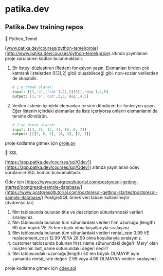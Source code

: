 # patika.dev

## Patika.Dev training repos

📁 Python_Temel

[www.patika.dev/courses/python-temel/proje](http://www.patika.dev/courses/python-temel/proje) altında yayınlanan proje sorularının kodları bulunmaktadır.

1. Bir listeyi düzleştiren (flatten) fonksiyon yazın. Elemanları birden çok katmanlı listelerden ([[3],2] gibi) oluşabileceği gibi, non-scalar verilerden de oluşabilir.
    ```python
    # 1'e örnek olarak:
    input: [[1,'a',['cat'],2],[[[3]],'dog'],4,5]
    output: [1,'a','cat',2,3,'dog',4,5]
    ```
2. Verilen listenin içindeki elemanları tersine döndüren bir fonksiyon yazın. Eğer listenin içindeki elemanlar da liste içeriyorsa onların elemanlarını da tersine döndürün.
    ```python
    # 2'ye örnek olarak:
    input: [[1, 2], [3, 4], [5, 6, 7]]
    output: [[[7, 6, 5], [4, 3], [2, 1]]
    ```

proje kodlarına gitmek için [proje.py](https://github.com/canarikan/patika.dev/tree/main/Python_Temel/proje.py)

📁 SQL

[https://app.patika.dev/courses/sql/Odev1](https://app.patika.dev/courses/sql/Odev1) altında yayınlanan ödev sorularının SQL kodları bulunmaktadır.

Ödev için [https://www.postgresqltutorial.com/postgresql-getting-started/postgresql-sample-database/](https://www.postgresqltutorial.com/postgresql-getting-started/postgresql-sample-database/) PostgreSQL örnek veri tabanı kullanılmıştır (dvdrental.tar)

1. film tablosunda bulunan title ve description sütunlarındaki verileri sıralayınız.
2. film tablosunda bulunan tüm sütunlardaki verileri film uzunluğu (length) 60 dan büyük VE 75 ten küçük olma koşullarıyla sıralayınız.
3. film tablosunda bulunan tüm sütunlardaki verileri rental_rate 0.99 VE replacement_cost 12.99 VEYA 28.99 olma koşullarıyla sıralayınız.
4. customer tablosunda bulunan first_name sütunundaki değeri 'Mary' olan müşterinin last_name sütunundaki değeri nedir?
5. film tablosundaki uzunluğu(length) 50 ten büyük OLMAYIP aynı zamanda rental_rate değeri 2.99 veya 4.99 OLMAYAN verileri sıralayınız.
   
proje kodlarına gitmek için [odev.sql](https://github.com/canarikan/patika.dev/tree/main/SQL/odev.sql)